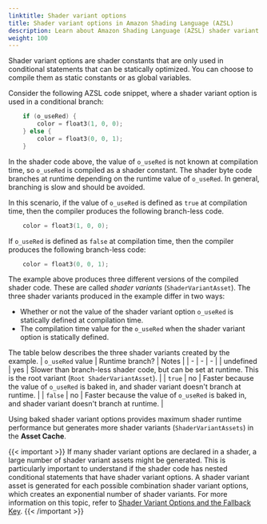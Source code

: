 ```yaml
---
linktitle: Shader variant options
title: Shader variant options in Amazon Shading Language (AZSL)
description: Learn about Amazon Shading Language (AZSL) shader variant options for Atom Renderer. 
weight: 100
---
```


Shader variant options are shader constants that are only used in conditional statements that can be statically optimized. You can choose to compile them as static constants or as global variables.  
  
Consider the following AZSL code snippet, where a shader variant option is used in a conditional branch:  
```cpp
    if (o_useRed) {
        color = float3(1, 0, 0);
    } else {
        color = float3(0, 0, 1);
    }
```
In the shader code above, the value of `o_useRed` is not known at compilation time, so `o_useRed` is compiled as a shader constant. The shader byte code branches at runtime depending on the runtime value of `o_useRed`.  In general, branching is slow and should be avoided.  

In this scenario, if the value of `o_useRed` is defined as `true` at compilation time, then the compiler produces the following branch-less code.  
```cpp
    color = float3(1, 0, 0);
```
If `o_useRed` is defined as `false` at compilation time, then the compiler produces the following branch-less code:  
```cpp
    color = float3(0, 0, 1);
```
The example above produces three different versions of the compiled shader code. These are called *shader variants* (`ShaderVariantAsset`). The three shader variants produced in the example differ in two ways:
* Whether or not the value of the shader variant option `o_useRed` is statically defined at compilation time.
* The compilation time value for the `o_useRed` when the shader variant option is statically defined.
  
The table below describes the three shader variants created by the example.
| `o_useRed` value | Runtime branch? | Notes |
| - | - | - |
| undefined | yes | Slower than branch-less shader code, but can be set at runtime. This is the root variant (`Root ShaderVariantAsset`). |
| `true` | no | Faster because the value of `o_useRed` is baked in, and shader variant doesn't branch at runtime. |
| `false` | no | Faster because the value of `o_useRed` is baked in, and shader variant doesn't branch at runtime. |

  
Using baked shader variant options provides maximum shader runtime performance but generates more shader variants (`ShaderVariantAssets`) in the **Asset Cache**.  
  
{{< important >}}
If many shader variant options are declared in a shader, a large number of shader variant assets might be generated. This is particularly important to understand if the shader code has nested conditional statements that have shader variant options. A shader variant asset is generated for each possible combination shader variant options, which creates an exponential number of shader variants.
For more information on this topic, refer to [Shader Variant Options and the Fallback Key](../shader-variants-fallback-key).
{{< /important >}}

